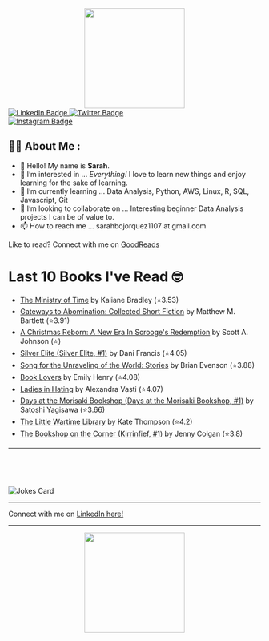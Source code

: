 
<div id="header" align="center">
  <img src="https://media.giphy.com/media/h8mSIeTWzDFooj3hgT/giphy.gif" width="200"/>
</div>

<div id="badges">
  <a href="https://www.linkedin.com/in/sarahjbojorquez/">
    <img src="https://img.shields.io/badge/LinkedIn-blue?style=for-the-badge&logo=linkedin&logoColor=white" alt="LinkedIn Badge"/>
  </a>

  <a href="https://twitter.com/Sarahjbojorquez">
    <img src="https://img.shields.io/badge/Twitter-green?style=for-the-badge&logo=twitter&logoColor=white" alt="Twitter Badge"/>
  </a>
</div>

 <a href="https://www.instagram.com/sarahjbojorquez/">
    <img src="https://img.shields.io/badge/Instagram-blueviolet?style=for-the-badge&logo=Instagram&logoColor=white" alt="Instagram Badge"/>
  </a>
<div></div>
<div></div>

## :woman_technologist: About Me :

- 👋 Hello!  My name is **Sarah**.
- 👀 I’m interested in ... *Everything!* I love to learn new things and enjoy learning for the sake of learning.
- 🌱 I’m currently learning ... Data Analysis, Python, AWS, Linux, R, SQL, Javascript, Git
- 💞️ I’m looking to collaborate on ... Interesting beginner Data Analysis projects I can be of value to.
- 📫 How to reach me ... sarahbojorquez1107 at gmail.com

Like to read? Connect with me on <a href="https://www.goodreads.com/user/show/97230998-sarah-bojorquez-lopez">GoodReads</a>
<div></div>
<div></div>

# Last 10 Books I've Read 🤓
<!-- GOODREADS-LIST:START -->
- [The Ministry of Time](https://www.goodreads.com/review/show/7979747941?utm_medium=api&utm_source=rss) by Kaliane Bradley (⭐️3.53)
- [Gateways to Abomination: Collected Short Fiction](https://www.goodreads.com/review/show/7979746525?utm_medium=api&utm_source=rss) by Matthew M. Bartlett (⭐️3.91)
- [A Christmas Reborn: A New Era In Scrooge's Redemption](https://www.goodreads.com/review/show/7979745664?utm_medium=api&utm_source=rss) by Scott A.  Johnson (⭐️)
- [Silver Elite (Silver Elite, #1)](https://www.goodreads.com/review/show/7938511242?utm_medium=api&utm_source=rss) by Dani Francis (⭐️4.05)
- [Song for the Unraveling of the World: Stories](https://www.goodreads.com/review/show/7951201644?utm_medium=api&utm_source=rss) by Brian Evenson (⭐️3.88)
- [Book Lovers](https://www.goodreads.com/review/show/7979725536?utm_medium=api&utm_source=rss) by Emily Henry (⭐️4.08)
- [Ladies in Hating](https://www.goodreads.com/review/show/7979725485?utm_medium=api&utm_source=rss) by Alexandra Vasti (⭐️4.07)
- [Days at the Morisaki Bookshop (Days at the Morisaki Bookshop, #1)](https://www.goodreads.com/review/show/7979725386?utm_medium=api&utm_source=rss) by Satoshi Yagisawa (⭐️3.66)
- [The Little Wartime Library](https://www.goodreads.com/review/show/7979724915?utm_medium=api&utm_source=rss) by Kate          Thompson (⭐️4.2)
- [The Bookshop on the Corner (Kirrinfief, #1)](https://www.goodreads.com/review/show/7979724866?utm_medium=api&utm_source=rss) by Jenny Colgan (⭐️3.8)
<!-- GOODREADS-LIST:END -->

---

<p>&nbsp;</p>
<p>&nbsp;</p>

<img src="https://readme-jokes.vercel.app/api?hideBorder&theme=cobalt&qColor=%23944bcc&aColor=%23bbdb51" alt="Jokes Card" />
<div></div>
<div></div>

---

Connect with me on [LinkedIn here!](https://www.linkedin.com/in/sarahjbojorquez/)


---

<div align="center">
  <img src="https://media.giphy.com/media/dU6iSeuBBsN9OpTg5P/giphy.gif" width="200"/>
</div>
